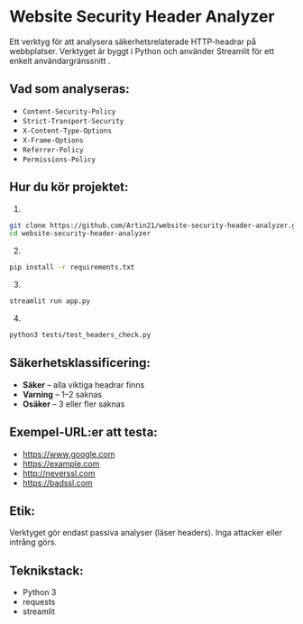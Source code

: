 # Website Security Header Analyzer

Ett verktyg för att analysera säkerhetsrelaterade HTTP-headrar på webbplatser. Verktyget är byggt i Python och använder Streamlit för ett enkelt användargränssnitt .

## Vad som analyseras:

- `Content-Security-Policy`
- `Strict-Transport-Security`
- `X-Content-Type-Options`
- `X-Frame-Options`
- `Referrer-Policy`
- `Permissions-Policy`

## Hur du kör projektet:

1. 

```bash
git clone https://github.com/Artin21/website-security-header-analyzer.git
cd website-security-header-analyzer
```

2. 

```bash
pip install -r requirements.txt
```

3. 

```bash
streamlit run app.py
```

4. 

```bash
python3 tests/test_headers_check.py
```

## Säkerhetsklassificering:

- **Säker** – alla viktiga headrar finns
- **Varning** – 1–2 saknas
- **Osäker** – 3 eller fler saknas

## Exempel-URL:er att testa:

- https://www.google.com
- https://example.com
- http://neverssl.com
- https://badssl.com

## Etik:

Verktyget gör endast passiva analyser (läser headers). Inga attacker eller intrång görs.

## Teknikstack:

- Python 3
- requests
- streamlit
